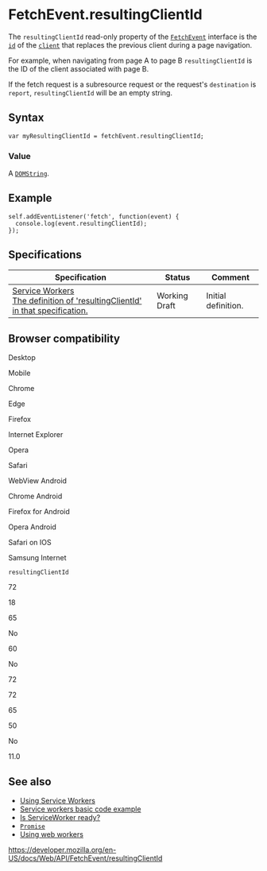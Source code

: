 FetchEvent.resultingClientId
============================

The `resultingClientId` read-only property of the [`FetchEvent`](../fetchevent) interface is the [`id`](../client/id) of the [`client`](../client) that replaces the previous client during a page navigation.

For example, when navigating from page A to page B `resultingClientId` is the ID of the client associated with page B.

If the fetch request is a subresource request or the request's `destination` is `report`, `resultingClientId` will be an empty string.

Syntax
------

    var myResultingClientId = fetchEvent.resultingClientId;

### Value

A [`DOMString`](../domstring).

Example
-------

    self.addEventListener('fetch', function(event) {
      console.log(event.resultingClientId);
    });

Specifications
--------------

<table><thead><tr class="header"><th>Specification</th><th>Status</th><th>Comment</th></tr></thead><tbody><tr class="odd"><td><a href="https://w3c.github.io/ServiceWorker/#dom-fetchevent-resultingclientid">Service Workers<br />
<span class="small">The definition of 'resultingClientId' in that specification.</span></a></td><td><span class="spec-wd">Working Draft</span></td><td>Initial definition.</td></tr></tbody></table>

Browser compatibility
---------------------

Desktop

Mobile

Chrome

Edge

Firefox

Internet Explorer

Opera

Safari

WebView Android

Chrome Android

Firefox for Android

Opera Android

Safari on IOS

Samsung Internet

`resultingClientId`

72

18

65

No

60

No

72

72

65

50

No

11.0

See also
--------

-   [Using Service Workers](../service_worker_api/using_service_workers)
-   [Service workers basic code example](https://github.com/mdn/sw-test)
-   [Is ServiceWorker ready?](https://jakearchibald.github.io/isserviceworkerready/)
-   [`Promise`](https://developer.mozilla.org/en-US/docs/Web/JavaScript/Reference/Global_Objects/Promise)
-   [Using web workers](../web_workers_api/using_web_workers)

<a href="https://developer.mozilla.org/en-US/docs/Web/API/FetchEvent/resultingClientId" class="_attribution-link">https://developer.mozilla.org/en-US/docs/Web/API/FetchEvent/resultingClientId</a>
